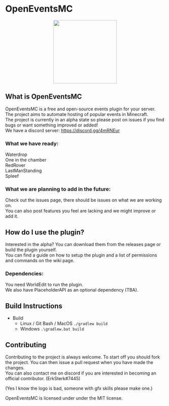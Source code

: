# OpenEventsMC
<p align="center">
  <img width="200" height="200" src="https://cdn.discordapp.com/attachments/299945099301748737/736930784434323456/OEMC_Logo.png">
</p>


## What is OpenEventsMC
OpenEventsMC is a free and open-source events plugin for your server.<br>
The project aims to automate hosting of popular events in Minecraft.<br>
The project is currently in an alpha state so please post on issues if you find bugs or want something improved or added!<br>
We have a discord server: https://discord.gg/4mRNEur<br>

### What we have ready:
Waterdrop<br>
One in the chamber<br>
RedRover<br>
LastManStanding<br>
Spleef<br>

### What we are planning to add in the future:
Check out the issues page, there should be issues on what we are working on.<br>
You can also post features you feel are lacking and we might improve or add it.

## How do I use the plugin?
Interested in the alpha? You can download them from the releases page or build the plugin yourself.<br>
You can find a guide on how to setup the plugin and a list of permissions and commands on the wiki page.
### Dependencies:
You need WorldEdit to run the plugin.<br>
We also have PlaceholderAPI as an optional dependency (TBA).
## Build Instructions
* Build
    * Linux / Git Bash / MacOS
    `./gradlew build`
    * Windows
    `.\gradlew.bat build`
## Contributing
Contributing to the project is always welcome. To start off you should fork the project. You can then issue a pull request when you have made the changes.<br>
You can also contact me on discord if you are interested in becoming an official contributor. (ErkSterk#7445)<br>


(Yes I know the logo is bad, someone with gfx skills please make one.)

OpenEventsMC is licensed under under the MIT license.
